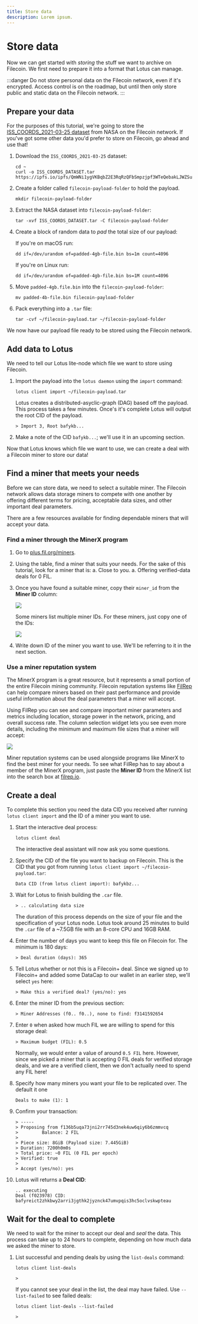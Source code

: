 ```yaml
---
title: Store data
description: Lorem ipsum. 
---
```


# Store data

Now we can get started with _storing_ the stuff we want to archive on Filecoin. We first need to prepare it into a format that Lotus can manage.

:::danger
Do not store personal data on the Filecoin network, even if it's encrypted. Access control is on the roadmap, but until then only store public and static data on the Filecoin network. 
:::

## Prepare your data

For the purposes of this tutorial, we're going to store the [ISS_COORDS_2021-03-25 dataset](https://data.nasa.gov/Space-Science/ISS_COORDS_2021-03-25/qti9-kibp) from NASA on the Filecoin network. If you've got some other data you'd prefer to store on Filecoin, go ahead and use that!

1. Download the `ISS_COORDS_2021-03-25` dataset:

    ```shell
    cd ~
    curl -o ISS_COORDS_DATASET.tar https://ipfs.io/ipfs/QmWNi1ygVKBqbZ2E3RqRzQFbSmpzjpf3WTeQebakLJWZSu
    ```

1. Create a folder called `filecoin-payload-folder` to hold the payload.

    ```shell
    mkdir filecoin-payload-folder
    ```

1. Extract the NASA dataset into `filecoin-payload-folder`:

    ```shell
    tar -xvf ISS_COORDS_DATASET.tar -C filecoin-payload-folder
    ```

1. Create a block of random data to _pad_ the total size of our payload:

    If you're on macOS run:

    ```shell
    dd if=/dev/urandom of=padded-4gb-file.bin bs=1m count=4096 
    ```

    If you're on Linux run: 

    ```shell
    dd if=/dev/urandom of=padded-4gb-file.bin bs=1M count=4096
    ```

1. Move `padded-4gb.file.bin` into the `filecoin-payload-folder`:

    ```shell
    mv padded-4b-file.bin filecoin-payload-folder
    ```

1. Pack everything into a `.tar` file:

    ```shell
    tar -cvf ~/filecoin-payload.tar ~/filecoin-payload-folder
    ```

We now have our payload file ready to be stored using the Filecoin network.

## Add data to Lotus

We need to tell our Lotus lite-node which file we want to store using Filecoin.

1. Import the payload into the `lotus daemon` using the `import` command: 

    ```shell
    lotus client import ~/filecoin-payload.tar 
    ```

    Lotus creates a distributed-asyclic-graph (DAG) based off the payload. This process takes a few minutes. Once's it's complete Lotus will output the root CID of the payload.

    ```shell
    > Import 3, Root bafykb...
    ```

1. Make a note of the CID `bafykb...`; we'll use it in an upcoming section.

Now that Lotus knows which file we want to use, we can create a deal with a Filecoin miner to store our data!

## Find a miner that meets your needs

Before we can store data, we need to select a suitable miner. The Filecoin network allows data storage miners to compete with one another by offering different terms for pricing, acceptable data sizes, and other important deal parameters. 

There are a few resources available for finding dependable miners that will accept your data. 

### Find a miner through the MinerX program

1. Go to [plus.fil.org/miners](https://plus.fil.org/miners/).
1. Using the table, find a miner that suits your needs. For the sake of this tutorial, look for a miner that is:
    a. Close to you.
    a. Offering verified-data deals for 0 FIL.
 
1. Once you have found a suitable miner, copy their `miner_id` from the **Miner ID** column:

    ![](./images/miner-x-listings.png)

    Some miners list multiple miner IDs. For these miners, just copy one of the IDs:

    ![](./images/miner-with-multiple-miner-ids.png)

1. Write down ID of the miner you want to use. We'll be referring to it in the next section.

### Use a miner reputation system

The MinerX program is a great resource, but it represents a small portion of the entire Filecoin mining community. Filecoin reputation systems like [FilRep](https://filrep.io) can help compare miners based on their past performance and provide useful information about the deal parameters that a miner will accept.

Using FilRep you can see and compare important miner parameters and metrics including location, storage power in the network, pricing, and overall success rate. The column selection widget lets you see even more details, including the minimum and maximum file sizes that a miner will accept:

![](./images/filrep-select-columns.png)

Miner reputation systems can be used alongside programs like MinerX to find the best miner for your needs. To see what FilRep has to say about a member of the MinerX program, just paste the **Miner ID** from the MinerX list into the search box at [filrep.io](https://filrep.io).

## Create a deal 

To complete this section you need the data CID you received after running `lotus client import` and the ID of a miner you want to use.

1. Start the interactive deal process:

    ```shell
    lotus client deal
    ```

    The interactive deal assistant will now ask you some questions.

1. Specify the CID of the file you want to backup on Filecoin. This is the CID that you got from running `lotus client import ~/filecoin-payload.tar`:

    ```shell
    Data CID (from lotus client import): bafykbz...
    ```

1. Wait for Lotus to finish building the `.car` file.

    ```shell
    > .. calculating data size 
    ```

    The duration of this process depends on the size of your file and the specification of your Lotus node. Lotus took around 25 minutes to build the `.car` file of a ~7.5GB file with an 8-core CPU and 16GB RAM.

1. Enter the number of days you want to keep this file on Filecoin for. The minimum is 180 days:

    ```shell
    > Deal duration (days): 365 
    ``` 

1. Tell Lotus whether or not this is a Filecoin+ deal. Since we signed up to Filecoin+ and added some DataCap to our wallet in an earlier step, we'll select `yes` here:

    ```shell
    > Make this a verified deal? (yes/no): yes
    ```

1. Enter the miner ID from the previous section: 

    ```shell
    > Miner Addresses (f0.. f0..), none to find: f3141592654 
    ```

    <!-- TODO: find out what happens after you throw in a MINER_ID. -->

1. Enter `0` when asked how much FIL we are willing to spend for this storage deal:

    ```shell
    > Maximum budget (FIL): 0.5
    ```

    <!-- TODO: find out what happens after you throw in a MINER_ID. -->

    Normally, we would enter a value of around `0.5 FIL` here. However, since we picked a miner that is accepting 0 FIL deals for verified storage deals, and we are a verified client, then we don't actually need to spend any FIL here!

1. Specify how many miners you want your file to be replicated over. The default it one 

    ```shell
    Deals to make (1): 1
    ```

1. Confirm your transaction:

    ```shell
    > -----
    > Proposing from f136b5uqa73jni2rr745d3nek4uw6qiy6b6zmmvcq
    >         Balance: 2 FIL
    > 
    > Piece size: 8GiB (Payload size: 7.445GiB)
    > Duration: 7200h0m0s
    > Total price: ~0 FIL (0 FIL per epoch)
    > Verified: true
    > 
    > Accept (yes/no): yes
    ```

1. Lotus will returns a **Deal CID**:

    ```shell
    .. executing
    Deal (f023978) CID: bafyreict2zhkbwy2arri3jgthk2jyznck47umvpqis3hc5oclvskwpteau
    ```

## Wait for the deal to complete

We need to wait for the miner to accept our deal and _seal_ the data. This process can take up to 24 hours to complete, depending on how much data we asked the miner to store.

1. List successful and pending deals by using the `list-deals` command:

    ```shell
    lotus client list-deals
    
    >
    ```
    <!-- TODO: show what happens when you list the deals. -->

    If you cannot see your deal in the list, the deal may have failed. Use `--list-failed` to see failed deals:

    ```shell
    lotus client list-deals --list-failed

    > 
    ```

    <!-- TODO: show what happens when you list failed the deals. -->

<!-- TODO: add a conclusiong to the storage deal steps. -->
